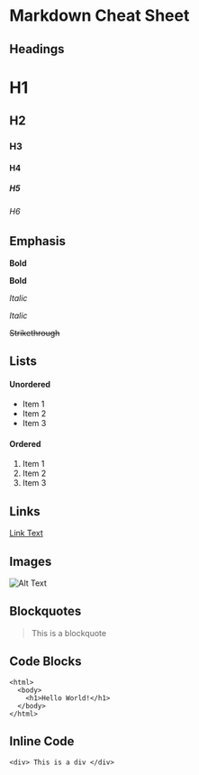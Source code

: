 # Markdown Cheat Sheet

## Headings

# H1
## H2
### H3
#### H4
##### H5
###### H6

## Emphasis

**Bold**

__Bold__

*Italic*

_Italic_

~~Strikethrough~~

## Lists

#### Unordered
- Item 1
- Item 2
- Item 3 

#### Ordered
1. Item 1
2. Item 2
3. Item 3

## Links

[Link Text](http://example.com)

## Images

![Alt Text](https://via.placeholder.com/300x200)

## Blockquotes

> This is a blockquote

## Code Blocks

```
<html>
  <body>
    <h1>Hello World!</h1>
  </body>
</html>
```

## Inline Code

`<div> This is a div </div>`